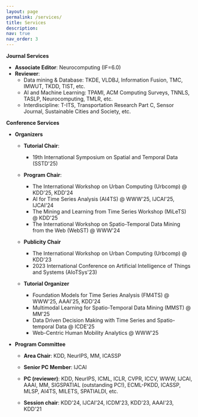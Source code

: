 ```yaml
---
layout: page
permalink: /services/
title: Services
description: 
nav: true
nav_order: 3
---
```



**Journal Services**

- **Associate Editor**: Neurocomputing (IF=6.0)
- **Reviewer**:
  - Data mining & Database: TKDE, VLDBJ, Information Fusion, TMC, IMWUT, TKDD, TIST, etc.
  - AI and Machine Learning: TPAMI, ACM Computing Surveys, TNNLS, TASLP, Neurocomputing, TMLR, etc.
  - Interdiscipline: T-ITS, Transportation Research Part C, Sensor Journal, Sustainable Cities and Society, etc.


**Conference Services**

- **Organizers**
  - **Tutorial Chair**:
    - 19th International Symposium on Spatial and Temporal Data (SSTD'25)

  - **Program Chair**:
    - The International Workshop on Urban Computing (Urbcomp) @ KDD'25, KDD'24 
    - AI for Time Series Analysis (AI4TS) @ WWW'25, IJCAI'25, IJCAI'24
    - The Mining and Learning from Time Series Workshop (MiLeTS) @ KDD'25
    - The International Workshop on Spatio-Temporal Data Mining from the Web (WebST) @ WWW'24

  - **Publicity Chair**
    - The International Workshop on Urban Computing (Urbcomp) @ KDD'23
    - 2023 International Conference on Artificial Intelligence of Things and Systems (AIoTSys'23)

  - **Tutorial Organizer**
    - Foundation Models for Time Series Analysis (FM4TS) @ WWW'25, AAAI'25, KDD'24
    - Multimodal Learning for Spatio-Temporal Data Mining (MMST) @ MM'25
    - Data Driven Decision Making with Time Series and Spatio-temporal Data @ ICDE'25
    - Web-Centric Human Mobility Analytics @ WWW'25


- **Program Committee**

  - **Area Chair**: KDD, NeurIPS, MM, ICASSP

  - **Senior PC Member**: IJCAI 

  - **PC (reviewer)**: KDD, NeurIPS, ICML, ICLR, CVPR, ICCV, WWW, IJCAI, AAAI, MM, SIGSPATIAL (outstanding PC!), ECML-PKDD, ICASSP, MLSP, AI4TS, MILETS, SPATIALDI, etc.

  - **Session chair**: KDD'24, IJCAI'24, ICDM'23, KDD'23, AAAI'23, KDD'21